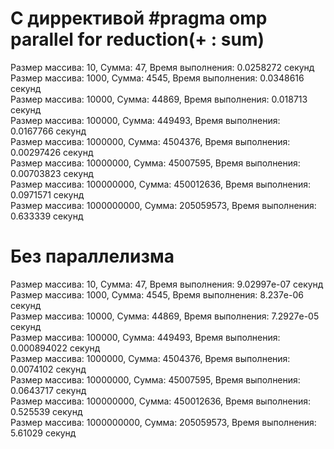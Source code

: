 # С диррективой #pragma omp parallel for reduction(+ : sum)
Размер массива: 10, Сумма: 47, Время выполнения: 0.0258272 секунд  
Размер массива: 1000, Сумма: 4545, Время выполнения: 0.0348616 секунд  
Размер массива: 10000, Сумма: 44869, Время выполнения: 0.018713 секунд  
Размер массива: 100000, Сумма: 449493, Время выполнения: 0.0167766 секунд  
Размер массива: 1000000, Сумма: 4504376, Время выполнения: 0.00297426 секунд  
Размер массива: 10000000, Сумма: 45007595, Время выполнения: 0.00703823 секунд  
Размер массива: 100000000, Сумма: 450012636, Время выполнения: 0.0971571 секунд  
Размер массива: 1000000000, Сумма: 205059573, Время выполнения: 0.633339 секунд  

# Без параллелизма
Размер массива: 10, Сумма: 47, Время выполнения: 9.02997e-07 секунд  
Размер массива: 1000, Сумма: 4545, Время выполнения: 8.237e-06 секунд  
Размер массива: 10000, Сумма: 44869, Время выполнения: 7.2927e-05 секунд  
Размер массива: 100000, Сумма: 449493, Время выполнения: 0.000894022 секунд  
Размер массива: 1000000, Сумма: 4504376, Время выполнения: 0.0074102 секунд  
Размер массива: 10000000, Сумма: 45007595, Время выполнения: 0.0643717 секунд  
Размер массива: 100000000, Сумма: 450012636, Время выполнения: 0.525539 секунд  
Размер массива: 1000000000, Сумма: 205059573, Время выполнения: 5.61029 секунд  